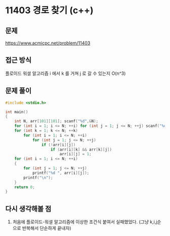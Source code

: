 # 11403 경로 찾기 (c++)

## 문제
https://www.acmicpc.net/problem/11403

## 접근 방식
플로이드 워셜 알고리즘
i 에서 k 를 거쳐 j 로 갈 수 있는지 O(n^3)


## 문제 풀이
```c++
#include <stdio.h>

int main()
{
    int N, arr[101][101]; scanf("%d",&N);
    for (int i = 1; i <= N; ++i) for (int j = 1; j <= N; ++j) scanf("%d", &arr[i][j]);
    for (int k = 1; k <= N; ++k)
        for (int i = 1; i <= N; ++i)
            for (int j = 1; j <= N; ++j)
                if (!arr[i][j])
                    if (arr[i][k] && arr[k][j])
                        arr[i][j] = 1;
    for (int i = 1; i <= N; ++i)
    {
        for (int j = 1; j <= N; ++j)
            printf("%d ", arr[i][j]);
        printf("\n");
    }
    return 0;
}
```

## 다시 생각해볼 점
1. 처음에 플로이드-워셜 알고리즘에 이상한 조건식 붙여서 실패했었다. (그냥 k,i,j순으로 반복해서 단순하게 끝내자)